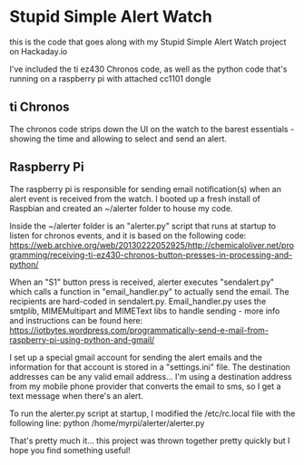 # Stupid Simple Alert Watch

this is the code that goes along with my Stupid Simple Alert Watch project on Hackaday.io

I've included the ti ez430 Chronos code, as well as the python code that's running on a raspberry pi with attached cc1101 dongle

## ti Chronos
The chronos code strips down the UI on the watch to the barest essentials - showing the time and allowing to select and send an alert. 

## Raspberry Pi
The raspberry pi is responsible for sending email notification(s) when an alert event is received from the watch.  I booted up a fresh install of Raspbian and created an ~/alerter folder to house my code.

Inside the ~/alerter folder is an "alerter.py" script that runs at startup to listen for chronos events, and it is based on the following code:
https://web.archive.org/web/20130222052925/http://chemicaloliver.net/programming/receiving-ti-ez430-chronos-button-presses-in-processing-and-python/

When an "S1" button press is received, alerter executes "sendalert.py" which calls a function in "email_handler.py" to actually send the email.  The recipients are hard-coded in sendalert.py.  Email_handler.py uses the smtplib, MIMEMultipart and MIMEText libs to handle sending - more info and instructions can be found here:
https://iotbytes.wordpress.com/programmatically-send-e-mail-from-raspberry-pi-using-python-and-gmail/

I set up a special gmail account for sending the alert emails and the information for that account is stored in a "settings.ini" file.  The destination addresses can be any valid email address... I'm using a destination address from my mobile phone provider that converts the email to sms, so I get a text message when there's an alert.

To run the alerter.py script at startup, I modified the /etc/rc.local file with the following line:
python /home/myrpi/alerter/alerter.py

That's pretty much it... this project was thrown together pretty quickly but I hope you find something useful!
